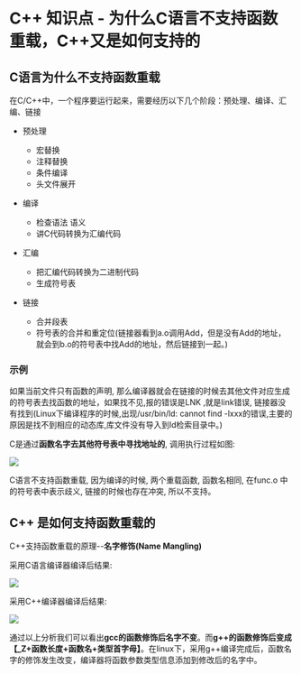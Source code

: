 # C++ 知识点 - 为什么C语言不支持函数重载，C++又是如何支持的

## C语言为什么不支持函数重载

在C/C++中，一个程序要运行起来，需要经历以下几个阶段：预处理、编译、汇编、链接

* 预处理
    * 宏替换
    * 注释替换
    * 条件编译
    * 头文件展开

* 编译
    * 检查语法 语义
    * 讲C代码转换为汇编代码

* 汇编
    * 把汇编代码转换为二进制代码
    * 生成符号表

* 链接
    * 合并段表
    * 符号表的合并和重定位(链接器看到a.o调用Add，但是没有Add的地址，就会到b.o的符号表中找Add的地址，然后链接到一起。)

### 示例

如果当前文件只有函数的声明, 那么编译器就会在链接的时候去其他文件对应生成的符号表去找函数的地址，如果找不见,报的错误是LNK ,就是link错误, 链接器没有找到(Linux下编译程序的时候,出现/usr/bin/ld: cannot find -lxxx的错误,主要的原因是找不到相应的动态库,库文件没有导入到ld检索目录中。)

C是通过**函数名字去其他符号表中寻找地址的**, 调用执行过程如图:

![](/_images/c++/tips/C程序调用寻找符号表.png)

C语言不支持函数重载, 因为编译的时候, 两个重载函数, 函数名相同, 在func.o 中的符号表中表示歧义, 链接的时候也存在冲突, 所以不支持。

## C++ 是如何支持函数重载的

C++支持函数重载的原理--**名字修饰(Name Mangling)**

采用C语言编译器编译后结果:

![](/_images/c++/tips/C语言编译器编译后结果.png)

采用C++编译器编译后结果:

![](/_images/c++/tips/C++编译器编译后结果.png)

通过以上分析我们可以看出**gcc的函数修饰后名字不变**。而**g++的函数修饰后变成【_Z+函数长度+函数名+类型首字母】**。在linux下，采用g++编译完成后，函数名字的修饰发生改变，编译器将函数参数类型信息添加到修改后的名字中。